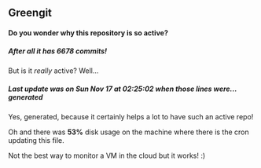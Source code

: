 ## Greengit

#### Do you wonder why this repository is so active?

##### After all it has 6678 commits!

But is it *really* active? Well...

##### Last update was on Sun Nov 17 at 02:25:02 when those lines were... generated

Yes, generated, because it certainly helps a lot to have such an active repo!

Oh and there was **53%** disk usage on the machine
where there is the cron updating this file.

Not the best way to monitor a VM in the cloud but it works! :)
